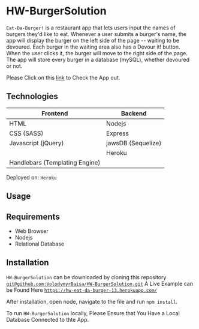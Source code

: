 # HW-BurgerSolution

`Eat-Da-Burger!` is a restaurant app that lets users input the names of burgers they'd like to eat. Whenever a user submits a burger's name, the app will display the burger on the left side of the page -- waiting to be devoured. Each burger in the waiting area also has a Devour it! button. When the user clicks it, the burger will move to the right side of the page. The app will store every burger in a database (mySQL), whether devoured or not.

Please Click on this [link](https://hw-eat-da-burger-13.herokuapp.com/) to Check the App out.

## Technologies

| Frontend                       | Backend            |
| ------------------------------ | ------------------ |
| HTML                           | Nodejs             |
| CSS (SASS)                     | Express            |
| Javascript (jQuery)            | jawsDB (Sequelize) |
|                                | Heroku             |
| Handlebars (Templating Engine) |

Deployed on: `Heroku`

## Usage

## Requirements

-   Web Browser
-   Nodejs
-   Relational Database

## Installation

`HW-BurgerSolution` can be downloaded by cloning this repository [`git@github.com:VolodymyrBaisa/HW-BurgerSolution.git`](git@github.com:VolodymyrBaisa/HW-BurgerSolution.git)
A Live Example can be Found Here
[`https://hw-eat-da-burger-13.herokuapp.com/`](https://hw-eat-da-burger-13.herokuapp.com/)

After installation, open node, navigate to the file and run `npm install`.

To run `HW-BurgerSolution` locally, Please Ensure that You Have a Local Database Connected to thte App.
